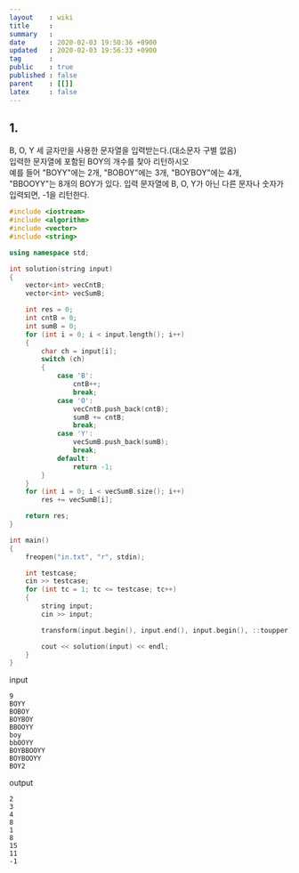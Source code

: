 ```yaml
---
layout    : wiki
title     : 
summary   : 
date      : 2020-02-03 19:50:36 +0900
updated   : 2020-02-03 19:56:33 +0900
tag       : 
public    : true
published : false
parent    : [[]]
latex     : false
---
```


## 1.

B, O, Y 세 글자만을 사용한 문자열을 입력받는다.(대소문자 구별 없음)  
입력한 문자열에 포함된 BOY의 개수를 찾아 리턴하시오  
예를 들어 "BOYY"에는 2개, "BOBOY"에는 3개, "BOYBOY"에는 4개, "BBOOYY"는 8개의 BOY가 있다.
입력 문자열에 B, O, Y가 아닌 다른 문자나 숫자가 입력되면, -1을 리턴한다.

```cpp
#include <iostream>
#include <algorithm>
#include <vector>
#include <string>

using namespace std;

int solution(string input)
{
	vector<int> vecCntB;
	vector<int> vecSumB;

	int res = 0;
	int cntB = 0;
	int sumB = 0;
	for (int i = 0; i < input.length(); i++)
	{
		char ch = input[i];
		switch (ch)
		{
			case 'B':
				cntB++;
				break;
			case 'O':
				vecCntB.push_back(cntB);
				sumB += cntB;
				break;
			case 'Y':
				vecSumB.push_back(sumB);
				break;
			default:
				return -1;
		}
	}
	for (int i = 0; i < vecSumB.size(); i++)
		res += vecSumB[i];

	return res;
}

int main()
{
	freopen("in.txt", "r", stdin);

	int testcase;
	cin >> testcase;
	for (int tc = 1; tc <= testcase; tc++)
	{
		string input;
		cin >> input;

		transform(input.begin(), input.end(), input.begin(), ::toupper);

		cout << solution(input) << endl;
	}
}
```

input
```
9
BOYY
BOBOY
BOYBOY
BBOOYY
boy
bbOOYY
BOYBBOOYY
BOYBOOYY
BOY2
```

output
```
2
3
4
8
1
8
15
11
-1
```
